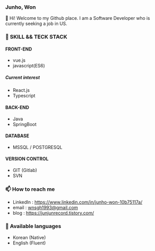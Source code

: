 ### Junho, Won
👋   Hi! Welcome to my Github place. I am a Software Developer who is currently seeking a job in US.


### 🔭   SKILL && TECK STACK
#### FRONT-END
- vue.js
- javascript(ES6)
##### Current interest 
- React.js
- Typescript
#### BACK-END
- Java
- SpringBoot
#### DATABASE
- MSSQL / POSTGRESQL
#### VERSION CONTROL
- GIT (Gitlab)
- SVN 


### 📫   How to reach me
- LinkedIn : https://www.linkedin.com/in/junho-won-10b75117a/
- email : wnsgh1993@gmail.com
- blog : https://junjunrecord.tistory.com/

### 💬  Available languages 
- Korean (Native)
- English (Fluent)


<!--
**junjunwon/junjunwon** is a ✨ _special_ ✨ repository because its `README.md` (this file) appears on your GitHub profile.

Here are some ideas to get you started:

- 🔭 I’m currently working on ...
- 🌱 I’m currently learning ...
- 👯 I’m looking to collaborate on ...
- 🤔 I’m looking for help with ...
- 💬 Ask me about ...
- 📫 How to reach me: ...
- 😄 Pronouns: ...
- ⚡ Fun fact: ...
-->
